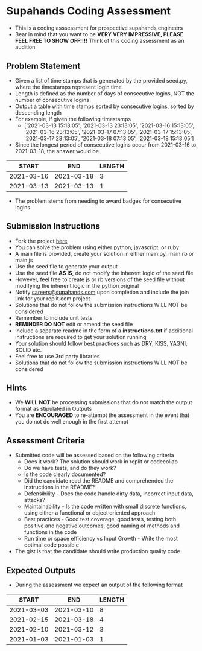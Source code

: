 # Supahands Coding Assessment
* This is a coding asssessment for prospective supahands engineers
* Bear in mind that you want to be **VERY VERY IMPRESSIVE, PLEASE FEEL FREE TO SHOW OFF!!!!** Think of this coding assessment as an audition


## Problem Statement
* Given a list of time stamps that is generated by the provided seed.py, where the timestamps represent login time
* Length is defined as the number of days of consecutive logins, NOT the number of consecutive logins
* Output a table with time stamps sorted by consecutive logins, sorted by descending length
* For example, if given the following timestamps 
  * ['2021-03-13 15:13:05', '2021-03-13 23:13:05', '2021-03-16 15:13:05', '2021-03-16 23:13:05', '2021-03-17 07:13:05', '2021-03-17 15:13:05', '2021-03-17 23:13:05', '2021-03-18 07:13:05', '2021-03-18 15:13:05']
* Since the longest period of consecutive logins occur from 2021-03-16 to 2021-03-18, the answer would be

| START      | END        | LENGTH |
|------------|------------|--------|
| 2021-03-16 | 2021-03-18 |      3 |
| 2021-03-13 | 2021-03-13 |      1 |


* The problem stems from needing to award badges for consecutive logins

## Submission Instructions
* Fork the project [here](https://replit.com/@Kaizenx/software-engineering-test-redux)
* You can solve the problem using either python, javascript, or ruby
* A main file is provided, create your solution in either main.py, main.rb or main.js
* Use the seed file to generate your output
* Use the seed file **AS IS**, do not modify the inherent logic of the seed file
* However, feel free to create js or rb versions of the seed file without modifying the inherent logic in the python original
* Notify [careers@supahands.com](mailto:careers@supahands.com) upon completion and include the join link for your replit.com project
* Solutions that do not follow the submission instructions WILL NOT be considered
* Remember to include unit tests
* **REMINDER DO NOT** edit or amend the seed file
* Include a separate readme in the form of a **instructions.txt** if additional instructions are required to get your solution running
* Your solution should follow best practices such as DRY, KISS, YAGNI, SOLID etc.
* Feel free to use 3rd party libraries
* Solutions that do not follow the submission instructions WILL NOT be considered

## Hints
* We **WILL NOT** be processing submissions that do not match the output format as stipulated in Outputs
* You are **ENCOURAGED** to re-attempt the assessment in the event that you do not do well enough in the first attempt

## Assessment Criteria
* Submitted code will be assessed based on the following criteria
  * Does it work? The solution should work in replit or codecollab
  * Do we have tests, and do they work?
  * Is the code clearly documented?
  * Did the candidate read the README and comprehended the instructions in the README?
  * Defensibility - Does the code handle dirty data, incorrect input data, attacks?
  * Maintainability - Is the code written with small discrete functions, using either a functional or object oriented approach
  * Best practices - Good test coverage, good tests, testing both positive and negative outcomes, good naming of methods and functions in the code
  * Run time or space efficiency vs Input Growth - Write the most optimal code possible
* The gist is that the candidate should write production quality code


## Expected Outputs
* During the assessment we expect an output of the following format

| START      | END        | LENGTH |
|------------|------------|--------|
| 2021-03-03 | 2021-03-10 |      8 |
| 2021-02-15 | 2021-03-18 |      4 |
| 2021-02-10 | 2021-03-12 |      3 |
| 2021-01-03 | 2021-01-03 |      1 |